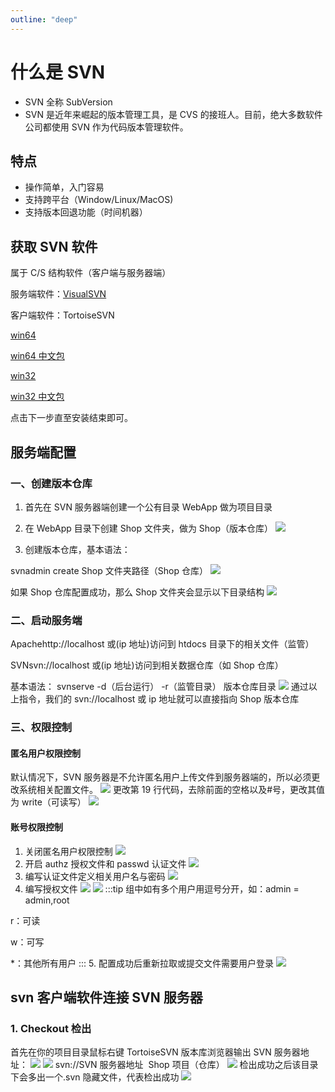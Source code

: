 ```yaml
---
outline: "deep"
---
```


# 什么是 SVN

- SVN 全称 SubVersion
- SVN 是近年来崛起的版本管理工具，是 CVS 的接班人。目前，绝大多数软件公司都使用 SVN 作为代码版本管理软件。

## 特点

- 操作简单，入门容易
- 支持跨平台（Window/Linux/MacOS)
- 支持版本回退功能（时间机器）

## 获取 SVN 软件

属于 C/S 结构软件（客户端与服务器端）

服务端软件：[VisualSVN](https://gitee.com/mao-118/utools-filebed/raw/master/svn/VisualSVN-Server-2.7.7.msi)

客户端软件：TortoiseSVN

[win64](https://gitee.com/mao-118/utools-filebed/raw/master/svn/TortoiseSVN-1.8.10.26129-x64-svn-1.8.11.msi)

[win64 中文包](https://gitee.com/mao-118/utools-filebed/raw/master/svn/LanguagePack_1.8.10.26129-x64-zh_CN.msi)

[win32](https://gitee.com/mao-118/utools-filebed/raw/master/svn/TortoiseSVN-1.8.10.26129-win32-svn-1.8.11.msi)

[win32 中文包](https://gitee.com/mao-118/utools-filebed/raw/master/svn/LanguagePack_1.8.10.26129-win32-zh_CN.msi)

点击下一步直至安装结束即可。

## 服务端配置

### 一、创建版本仓库

1. 首先在 SVN 服务器端创建一个公有目录 WebApp 做为项目目录

2. 在 WebApp 目录下创建 Shop 文件夹，做为 Shop（版本仓库）
   ![](./static/images/1.png)

3. 创建版本仓库，基本语法：

svnadmin create Shop 文件夹路径（Shop 仓库）
![](./static/images/2.png)

如果 Shop 仓库配置成功，那么 Shop 文件夹会显示以下目录结构
![](./static/images/3.png)

### 二、启动服务端

Apachehttp://localhost 或(ip 地址)访问到 htdocs 目录下的相关文件（监管）

SVNsvn://localhost 或(ip 地址)访问到相关数据仓库（如 Shop 仓库）

基本语法：
svnserve -d（后台运行） -r（监管目录） 版本仓库目录
![](./static/images/4.png)
通过以上指令，我们的 svn://localhost 或 ip 地址就可以直接指向 Shop 版本仓库

### 三、权限控制

#### 匿名用户权限控制

默认情况下，SVN 服务器是不允许匿名用户上传文件到服务器端的，所以必须更改系统相关配置文件。
![](./static/images/5.png)
更改第 19 行代码，去除前面的空格以及#号，更改其值为 write（可读写）
![](./static/images/6.png)

#### 账号权限控制

1. 关闭匿名用户权限控制
   ![](./static/images/22.png)
2. 开启 authz 授权文件和 passwd 认证文件
   ![](./static/images/23.png)
3. 编写认证文件定义相关用户名与密码
   ![](./static/images/24.png)
4. 编写授权文件
   ![](./static/images/25.png)
   ![](./static/images/26.png)
   :::tip
   组中如有多个用户用逗号分开，如：admin = admin,root

r：可读

w：可写

\*：其他所有用户
::: 5. 配置成功后重新拉取或提交文件需要用户登录
![](./static/images/27.png)

## svn 客户端软件连接 SVN 服务器

### 1. Checkout 检出

首先在你的项目目录鼠标右键 TortoiseSVN 版本库浏览器输出 SVN 服务器地址：
![](./static/images/10.png)
![](./static/images/7.png)
svn://SVN 服务器地址  Shop 项目（仓库）
![](./static/images/8.png)
检出成功之后该目录下会多出一个.svn 隐藏文件，代表检出成功
![](./static/images/9.png)
